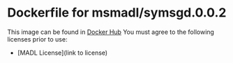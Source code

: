 # Dockerfile for msmadl/symsgd.0.0.2
This image can be found in [Docker Hub](https://hub.docker.com/r/msmadl/symsgd/)
You must agree to the following licenses prior to use:
* [MADL License](link to license)
